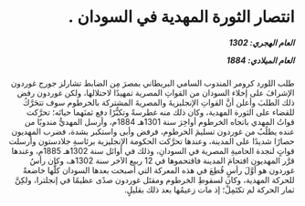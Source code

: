 <h1 dir="rtl">انتصار الثورة المهدية في السودان .</h1>

<h5 dir="rtl">العام الهجري:  1302

العام الميلادي: 1884

</h5>

<p dir="rtl">طلب اللورد كرومر المندوب السامي البريطاني بمصرَ مِن الضابط تشارلز جورج غوردون الإشرافَ على إخلاء السودان من القواتِ المصرية تمهيدًا لاحتلالها، ولكن غوردون رفض ذلك الطلبَ وأعلن أنَّ القواتِ الإنجليزيةَ والمصريةَ المشتركة بالخرطوم سوف تتحَرَّكُ للقضاء على الثورة المهدية، وكان ذلك منه غطرسةً وتكبُّرًا دفع ثمنَهما حياتَه؛ تحرَّكت قواتُ المهدي باتجاه الخرطوم أواخِرَ سنة 1301هـ 1884م، وأرسل المهديُّ مندوبًا من عنده يطلُبُ من غوردون تسليمَ الخرطوم، فرفض وأبى واستكبر بشدة، فضرب المهديون حصارًا شديدًا على المدينة، وعندها تحرَّكت الحكومة الإنجليزية برئاسةِ جلادستون وأرسلت قواتٍ لنجدة الحاميةِ المصرية في السودانِ، وذلك في أوائل سنة 1302هـ 1885م، وعندها قرَّر المهديون اقتحامَ المدينة فاقتحموها في 12 ربيع الآخر سنة 1302هـ، وكان رأسُ غوردون هو أوَّلَ رأسٍ قُطِعَ في هذه المعركة التي أصبحت بعدها السودان كلُّها خاضعةً للحركة المهدية، وكان لسقوطِ الخرطوم ومقتَل غوردون صدًى عظيمًا في إنجلترا، ولكِنَّ ثمار الحركة لم تكتَمِلْ؛ إذ مات زعيمُها بعد ذلك بقليلٍ.</p></br>
